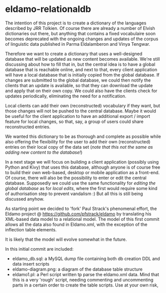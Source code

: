 # eldamo-relationaldb

The intention of this project is to create a dictionary of the languages described by JRR Tolkien. 
Of course there are already a number of Elvish dictionaries out there, but anything that contains a fixed vocabulaire soon becomes deprecated with the ongoing changes and updates of the corpus of linguistic data published in Parma Eldalamberon and Vinya Tengwar.

Therefore we want to create a dictionary that uses a well-designed database that will be updated as new content becomes available. 
We're still discussing about how to fill that in, but the central idea is to have a global database that is reachable online, and next to that, every client application will have a local database that is initially copied from the global database. If changes are submitted to the global database, we could then notify the clients that an update is available, so that they can download the update and apply that on their own copy. 
We could also have the clients check for updates periodically, eliminating the need for a notification. 

Local clients can add their own (reconstructed) vocabulary if they want, but those changes will not be pushed to the central database. Maybe it would be useful for the client application to have an additional export / import feature for local changes, so that, say, a group of users could share reconstructed entries. 

We wanted this dictionary to be as thorough and complete as possible while also offering the flexibility for the user to add their own (reconstructed) entries on their local copy of the data set (*note that this not the same as adding new content to the database!*)

In a next stage we will focus on building a client application (possibly using Python and Kivy) that uses this database, although anyone is of course free to build their own web-based, desktop or mobile application as a front-end. 
Of course, there will also be the possibility to enter or edit the central database. Supposedly we could use the same functionality for *editing the global database* as for *local edits*, where the first would require some kind of authorisation step to prevent vandalism :) But all this is still being discussed anyhow. 

As starting point we decided to 'fork' Paul Strack's phenomenal effort, the Eldamo project @ https://github.com/pfstrack/eldamo by translating his XML-based data model to a relational model. The model of this first commit allows all the data also found in Eldamo.xml, with the exception of the inflection table elements. 

It is likely that the model will evolve somewhat in the future.

In this initial commit are included:

- eldamo_db.sql: a MySQL dump file containing both db creation DDL and data insert scripts
- eldamo-diagram.png: a diagram of the database table structure 
- eldamo1.pl: a Perl script written tp parse the eldamo.xml data. Mind that this is a very 'rough' script, needing commenting and uncommenting parts in a certain order to create the table scripts. Use at your own risk,
